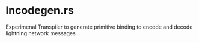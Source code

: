 # lncodegen.rs
Experimenal Transpiler to generate primitive binding to encode and decode lightning network messages
